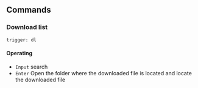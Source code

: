 ## Commands
### Download list
`trigger: dl`    

#### Operating
- `Input` search
- `Enter` Open the folder where the downloaded file is located and locate the downloaded file
